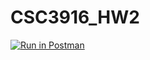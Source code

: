 # CSC3916_HW2
[![Run in Postman](https://run.pstmn.io/button.svg)](https://app.getpostman.com/run-collection/d31501ea21cb7e40aa24#?env%5Bclassenv%5D=W3sia2V5IjoiJGVjaG9fYm9keVxuIiwidmFsdWUiOiJob21ld29yayB0ZXN0IiwiZW5hYmxlZCI6dHJ1ZX0seyJrZXkiOiIkZWNob19ib2R5IiwidmFsdWUiOiIiLCJlbmFibGVkIjp0cnVlfSx7ImtleSI6InRva2VuIiwidmFsdWUiOiIiLCJlbmFibGVkIjp0cnVlfV0=)